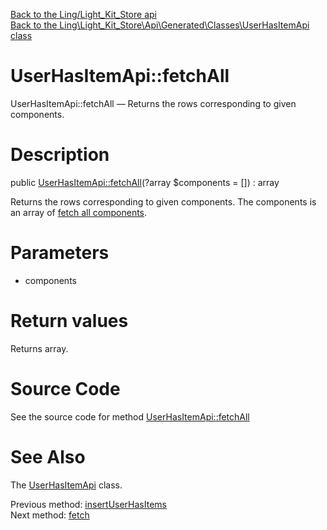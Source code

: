 [Back to the Ling/Light_Kit_Store api](https://github.com/lingtalfi/Light_Kit_Store/blob/master/doc/api/Ling/Light_Kit_Store.md)<br>
[Back to the Ling\Light_Kit_Store\Api\Generated\Classes\UserHasItemApi class](https://github.com/lingtalfi/Light_Kit_Store/blob/master/doc/api/Ling/Light_Kit_Store/Api/Generated/Classes/UserHasItemApi.md)


UserHasItemApi::fetchAll
================



UserHasItemApi::fetchAll — Returns the rows corresponding to given components.




Description
================


public [UserHasItemApi::fetchAll](https://github.com/lingtalfi/Light_Kit_Store/blob/master/doc/api/Ling/Light_Kit_Store/Api/Generated/Classes/UserHasItemApi/fetchAll.md)(?array $components = []) : array




Returns the rows corresponding to given components.
The components is an array of [fetch all components](https://github.com/lingtalfi/SimplePdoWrapper/blob/master/doc/pages/fetch-all-components.md).




Parameters
================


- components

    


Return values
================

Returns array.








Source Code
===========
See the source code for method [UserHasItemApi::fetchAll](https://github.com/lingtalfi/Light_Kit_Store/blob/master/Api/Generated/Classes/UserHasItemApi.php#L116-L126)


See Also
================

The [UserHasItemApi](https://github.com/lingtalfi/Light_Kit_Store/blob/master/doc/api/Ling/Light_Kit_Store/Api/Generated/Classes/UserHasItemApi.md) class.

Previous method: [insertUserHasItems](https://github.com/lingtalfi/Light_Kit_Store/blob/master/doc/api/Ling/Light_Kit_Store/Api/Generated/Classes/UserHasItemApi/insertUserHasItems.md)<br>Next method: [fetch](https://github.com/lingtalfi/Light_Kit_Store/blob/master/doc/api/Ling/Light_Kit_Store/Api/Generated/Classes/UserHasItemApi/fetch.md)<br>

